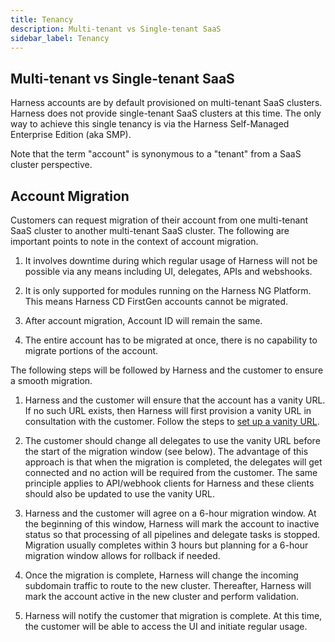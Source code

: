 ```yaml
---
title: Tenancy
description: Multi-tenant vs Single-tenant SaaS
sidebar_label: Tenancy
---
```


## Multi-tenant vs Single-tenant SaaS

Harness accounts are by default provisioned on multi-tenant SaaS clusters. Harness does not provide single-tenant SaaS clusters at this time. The only way to achieve this single tenancy is via the Harness Self-Managed Enterprise Edition (aka SMP).

Note that the term "account" is synonymous to a "tenant" from a SaaS cluster perspective.

## Account Migration

Customers can request migration of their account from one multi-tenant SaaS cluster to another multi-tenant SaaS cluster. The following are important points to note in the context of account migration.

1. It involves downtime during which regular usage of Harness will not be possible via any means including UI, delegates, APIs and webshooks. 

2. It is only supported for modules running on the Harness NG Platform. This means Harness CD FirstGen accounts cannot be migrated.

3. After account migration, Account ID will remain the same.

4. The entire account has to be migrated at once, there is no capability to migrate portions of the account.

The following steps will be followed by Harness and the customer to ensure a smooth migration.

1. Harness and the customer will ensure that the account has a vanity URL. If no such URL exists, then Harness will first provision a vanity URL in consultation with the customer. Follow the steps to [set up a vanity URL](/docs/platform/authentication/authentication-overview/#set-up-vanity-url).

2. The customer should change all delegates to use the vanity URL before the start of the migration window (see below). The advantage of this approach is that when the migration is completed, the delegates will get connected and no action will be required from the customer. The same principle applies to API/webhook clients for Harness and these clients should also be updated to use the vanity URL.

3. Harness and the customer will agree on a 6-hour migration window. At the beginning of this window, Harness will mark the account to inactive status so that processing of all pipelines and delegate tasks is stopped. Migration usually completes within 3 hours but planning for a 6-hour migration window allows for rollback if needed.

4. Once the migration is complete, Harness will change the incoming subdomain traffic to route to the new cluster. Thereafter, Harness will mark the account active in the new cluster and perform validation.

5. Harness will notify the customer that migration is complete. At this time, the customer will be able to access the UI and initiate regular usage.


